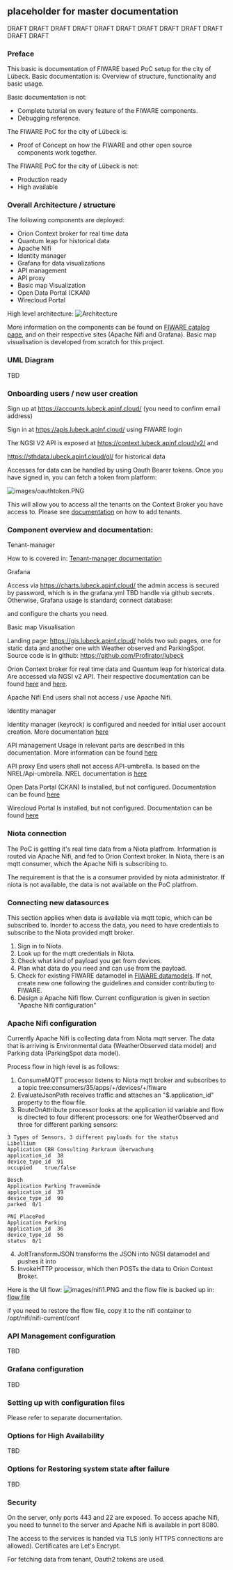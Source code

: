 ## placeholder for master documentation

DRAFT DRAFT DRAFT DRAFT DRAFT DRAFT DRAFT DRAFT DRAFT DRAFT DRAFT DRAFT

### Preface
This basic is documentation of FIWARE based PoC setup for the city of Lübeck. Basic documentation is:
Overview of structure, functionality and basic usage.

Basic documentation is not:
- Complete tutorial on every feature of the FIWARE components.
- Debugging reference.

The FIWARE PoC for the city of Lübeck is:
- Proof of Concept on how the FIWARE and other open source components work together.

The FIWARE PoC for the city of Lübeck is not:
- Production ready
- High available


### Overall Architecture / structure

The following components are deployed:

- Orion Context broker for real time data
- Quantum leap for historical data
- Apache Nifi
- Identity manager
- Grafana for data visualizations
- API management
- API proxy
- Basic map Visualization
- Open Data Portal (CKAN)
- Wirecloud Portal

High level architecture:
![Architecture](images/Archtecture2.png)

More information on the components can be found on [FIWARE catalog page](https://www.fiware.org/developers/catalogue/), and on their respective sites (Apache Nifi and Grafana). Basic map visualisation is developed from scratch for this project.

### UML Diagram
TBD

### Onboarding users / new user creation

Sign up at https://accounts.lubeck.apinf.cloud/ (you need to confirm email address)

Sign in at https://apis.lubeck.apinf.cloud/ using FIWARE login

The NGSI V2 API is exposed at https://context.lubeck.apinf.cloud/v2/ and

https://sthdata.lubeck.apinf.cloud/ql/ for historical data

Accesses for data can be handled by using Oauth Bearer tokens. Once you have signed in, you can fetch a token from platform:

![images/oauthtoken.PNG](images/oauthtoken.PNG)

This will allow you to access all the tenants on the Context Broker you have access to. Please see [documentation](https://apinf-fiware.readthedocs.io/en/latest/#tenant-manager-ui) on how to add tenants.

### Component overview and documentation:

Tenant-manager

How to is covered in: [Tenant-manager documentation](https://apinf-fiware.readthedocs.io/en/latest/#tenant-manager-ui)

Grafana

Access via https://charts.lubeck.apinf.cloud/ the admin access is secured by password, which is in the grafana.yml TBD handle via github secrets. Otherwise, Grafana usage is standard; connect database:

and configure the charts you need.

Basic map Visualisation

Landing page: https://gis.lubeck.apinf.cloud/ holds two sub pages, one for static data and another one with Weather observed and ParkingSpot. Source code is in github: https://github.com/Profirator/lubeck

Orion Context broker for real time data and Quantum leap for historical data. Are accessed via NGSI v2 API. Their respective documentation can be found [here](https://fiware-orion.rtfd.io/) and [here](https://github.com/smartsdk/ngsi-timeseries-api/).

Apache Nifi
End users shall not access / use Apache Nifi.

Identity manager

Identity manager (keyrock) is configured and needed for initial user account creation. More documentation [here](https://fiware-idm.readthedocs.io/en/latest/)

API management 
Usage in relevant parts are described in this documentation. More information can be found [here](https://github.com/apinf/platform)

API proxy
End users shall not access API-umbrella. 
Is based on the NREL/Api-umbrella. NREL documentation is [here](https://api-umbrella.readthedocs.io/en/latest/)

Open Data Portal (CKAN) 
Is installed, but not configured. Documentation can be found [here](https://fiware-ckan-extensions.rtfd.io/)

Wirecloud Portal
Is installed, but not configured. Documentation can be found [here](https://wirecloud.rtfd.io/)

### Niota connection

The PoC is getting it's real time data from a Niota platfrom. Information is routed via Apache Nifi, and fed to Orion Context broker. In Niota, there is an mqtt consumer, which the Apache Nifi is subscribing to.

The requirement is that the is a consumer provided by niota administrator. If niota is not available, the data is not available on the PoC platfrom.

### Connecting new datasources

This section applies when data is available via mqtt topic, which can be subscribed to. Inorder to access the data, you need to have credentials to subscribe to the Niota provided mqtt broker.

1) Sign in to Niota.
2) Look up for the mqtt credentials in Niota.
3) Check what kind of payload you get from devices.
4) Plan what data do you need and can use from the payload.
5) Check for existing FIWARE datamodel in [FIWARE datamodels](https://www.fiware.org/developers/data-models/). If not, create new one following the guidelines and consider contributing to FIWARE.
6) Design a Apache Nifi flow. Current configuration is given in section "Apache Nifi configuration"

### Apache Nifi configuration
Currently Apache Nifi is collecting data from Niota mqtt server. The data that is arriving is Environmental data (WeatherObserved data model) and Parking data (ParkingSpot data model).

Process flow in high level is as follows:
1) ConsumeMQTT processor listens to Niota mqtt broker and subscribes to a topic tree:consumers/35/apps/+/devices/+/fiware
2) EvaluateJsonPath receives traffic and attaches an "$.application_id" property to the flow file.
3) RouteOnAttribute processor looks at the application id variable and flow is directed to four different processors: one for WeatherObserved and three for different parking sensors:
```
3 Types of Sensors, 3 different payloads for the status
Libellium   
Application	CBB Consulting Parkraum Überwachung
application_id	38
device_type_id	91
occupied	true/false
	
Bosch  
Application	Parking Travemünde
application_id	39
device_type_id	90
parked	0/1

PNI PlacePod	
Application	Parking	
application_id	36	
device_type_id	56	
status	0/1
```
4) JoltTransformJSON transforms the JSON into NGSI datamodel and pushes it into 
5) InvokeHTTP processor, which then POSTs the data to Orion Context Broker.

Here is the UI flow:
![images/nifi1.PNG](images/nifi1.PNG)
and the flow file is backed up in: [flow file](flow.xml.gz)

if you need to restore the flow file, copy it to the nifi container to /opt/nifi/nifi-current/conf

### API Management configuration
TBD
### Grafana configuration
TBD

### Setting up with configuration files
Please refer to separate documentation.

### Options for High Availability
TBD

### Options for Restoring system state after failure
TBD

### Security

On the server, only ports 443 and 22 are exposed. To access apache Nifi, you need to tunnel to the server and Apache Nifi is available in port 8080.

The access to the services is handed via TLS (only HTTPS connections are allowed). Certificates are Let's Encrypt.

For fetching data from tenant, Oauth2 tokens are used.
